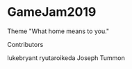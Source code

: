 # GameJam2019

Theme
"What home means to you."

Contributors

lukebryant
ryutaroikeda
Joseph Tummon
